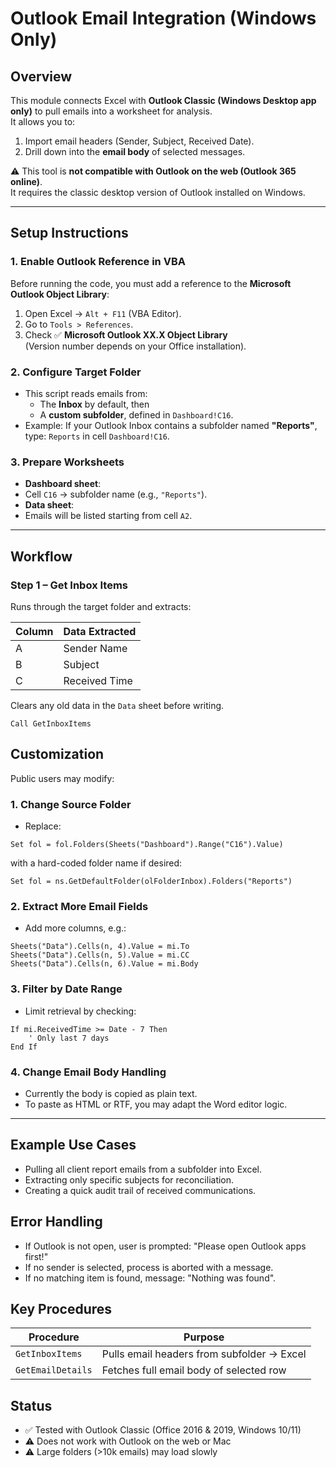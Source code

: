 # Outlook Email Integration (Windows Only)

## Overview
This module connects Excel with **Outlook Classic (Windows Desktop app only)** to pull emails into a worksheet for analysis.  
It allows you to:
1. Import email headers (Sender, Subject, Received Date).
2. Drill down into the **email body** of selected messages.

⚠️ This tool is **not compatible with Outlook on the web (Outlook 365 online)**.  
It requires the classic desktop version of Outlook installed on Windows.

---

## Setup Instructions

### 1. Enable Outlook Reference in VBA
Before running the code, you must add a reference to the **Microsoft Outlook Object Library**:

1. Open Excel → `Alt + F11` (VBA Editor).
2. Go to `Tools > References`.
3. Check ✅ **Microsoft Outlook XX.X Object Library**  
   (Version number depends on your Office installation).

### 2. Configure Target Folder
- This script reads emails from:
  - The **Inbox** by default, then
  - A **custom subfolder**, defined in `Dashboard!C16`.
- Example: If your Outlook Inbox contains a subfolder named **"Reports"**, type:
```Reports``` in cell `Dashboard!C16`.

### 3. Prepare Worksheets
- **Dashboard sheet**:  
- Cell `C16` → subfolder name (e.g., `"Reports"`).
- **Data sheet**:  
- Emails will be listed starting from cell `A2`.

---

## Workflow

### Step 1 – Get Inbox Items
Runs through the target folder and extracts:

| Column | Data Extracted |
|--------|----------------|
| A      | Sender Name    |
| B      | Subject        |
| C      | Received Time  |

Clears any old data in the `Data` sheet before writing.

```vba
Call GetInboxItems
```

## Customization
Public users may modify:

### 1. Change Source Folder
- Replace:
```
Set fol = fol.Folders(Sheets("Dashboard").Range("C16").Value)
```
with a hard-coded folder name if desired:
```
Set fol = ns.GetDefaultFolder(olFolderInbox).Folders("Reports")
```
### 2. Extract More Email Fields
- Add more columns, e.g.:
```
Sheets("Data").Cells(n, 4).Value = mi.To
Sheets("Data").Cells(n, 5).Value = mi.CC
Sheets("Data").Cells(n, 6).Value = mi.Body
```
### 3. Filter by Date Range
- Limit retrieval by checking:
```
If mi.ReceivedTime >= Date - 7 Then
    ' Only last 7 days
End If
```
### 4. Change Email Body Handling
- Currently the body is copied as plain text.
- To paste as HTML or RTF, you may adapt the Word editor logic.

---

## Example Use Cases
- Pulling all client report emails from a subfolder into Excel.
- Extracting only specific subjects for reconciliation.
- Creating a quick audit trail of received communications.

## Error Handling
- If Outlook is not open, user is prompted: "Please open Outlook apps first!"
- If no sender is selected, process is aborted with a message.
- If no matching item is found, message: "Nothing was found".

## Key Procedures
| Procedure         | Purpose                                    |
| ----------------- | ------------------------------------------ |
| `GetInboxItems`   | Pulls email headers from subfolder → Excel |
| `GetEmailDetails` | Fetches full email body of selected row    |

## Status
- ✅ Tested with Outlook Classic (Office 2016 & 2019, Windows 10/11)
- ⚠️ Does not work with Outlook on the web or Mac
- ⚠️ Large folders (>10k emails) may load slowly

